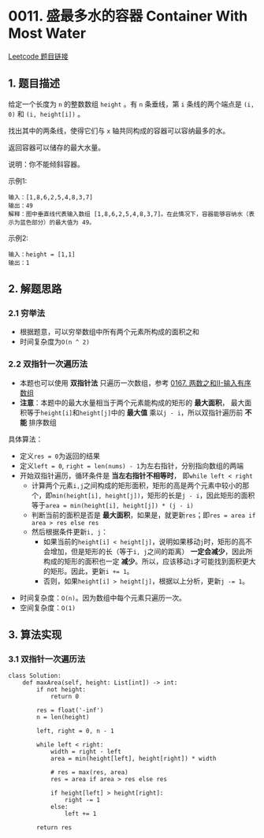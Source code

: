 # 0011. 盛最多水的容器 Container With Most Water
[Leetcode 题目链接](https://leetcode.cn/problems/container-with-most-water/description/)

## 1. 题目描述
给定一个长度为 `n` 的整数数组 `height` 。有 `n` 条垂线，第 `i` 条线的两个端点是 `(i, 0)` 和 `(i, height[i])` 。

找出其中的两条线，使得它们与 `x` 轴共同构成的容器可以容纳最多的水。

返回容器可以储存的最大水量。

说明：你不能倾斜容器。

示例1: 
```
输入：[1,8,6,2,5,4,8,3,7]
输出：49 
解释：图中垂直线代表输入数组 [1,8,6,2,5,4,8,3,7]。在此情况下，容器能够容纳水（表示为蓝色部分）的最大值为 49。
```

示例2: 
```
输入：height = [1,1]
输出：1
```

## 2. 解题思路

### 2.1 穷举法
- 根据题意，可以穷举数组中所有两个元素所构成的面积之和
- 时间复杂度为`O(n ^ 2)`

### 2.2 双指针一次遍历法
- 本题也可以使用 **双指针法** 只遍历一次数组，参考 [0167. 两数之和II-输入有序数组](/leetcode/0167_两数之和II-输入有序数组.md)
- **注意**：本题中的最大水量相当于两个元素能构成的矩形的 **最大面积**， 最大面积等于`height[i]`和`height[j]`中的 **最大值** 乘以`j - i`，所以双指针遍历前 **不能** 排序数组 

具体算法：
- 定义`res = 0`为返回的结果
- 定义`left = 0`, `right = len(nums) - 1`为左右指针，分别指向数组的两端
- 开始双指针遍历，循环条件是 **当左右指针不相等时**， 即`while left < right` 
  - 计算两个元素`i,j`之间构成的矩形面积，矩形的高是两个元素中较小的那个，即`min(height[i], height[j])`，矩形的长是`j - i`，因此矩形的面积等于`area = min(height[i], height[j]) * (j - i)`
  - 判断当前的面积是否是 **最大面积**，如果是，就更新`res`；即`res = area if area > res else res`
  - 然后根据条件更新`i, j`：
    - 如果当前的`height[i] < height[j]`，说明如果移动`j`时，矩形的高不会增加，但是矩形的长（等于`i, j`之间的距离） **一定会减少**，因此所构成的矩形的面积也一定 **减少**。所以，应该移动`i`才可能找到面积更大的矩形。因此，更新`i += 1`。
    - 否则，如果`height[i] > height[j]`，根据以上分析，更新`j -= 1`。

* 时间复杂度：`O(n)`。因为数组中每个元素只遍历一次。
* 空间复杂度：`O(1)`

## 3. 算法实现
### 3.1 双指针一次遍历法
```Py
class Solution:
    def maxArea(self, height: List[int]) -> int:
        if not height:
            return 0

        res = float('-inf')
        n = len(height)
        
        left, right = 0, n - 1

        while left < right:
            width = right - left
            area = min(height[left], height[right]) * width
            
            # res = max(res, area)
            res = area if area > res else res

            if height[left] > height[right]:
                right -= 1
            else:
                left += 1

        return res
```
